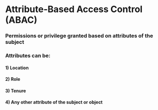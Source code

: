 # Attribute-Based Access Control (ABAC)

### Permissions or privilege granted based on attributes of the subject

### Attributes can be:

#### 1) Location

#### 2) Role

#### 3) Tenure

#### 4) Any other attribute of the subject or object
